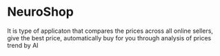 # NeuroShop
It is type of applicaton that compares the prices across all online sellers, give the best price, automatically buy for you through analysis of prices trend by AI
